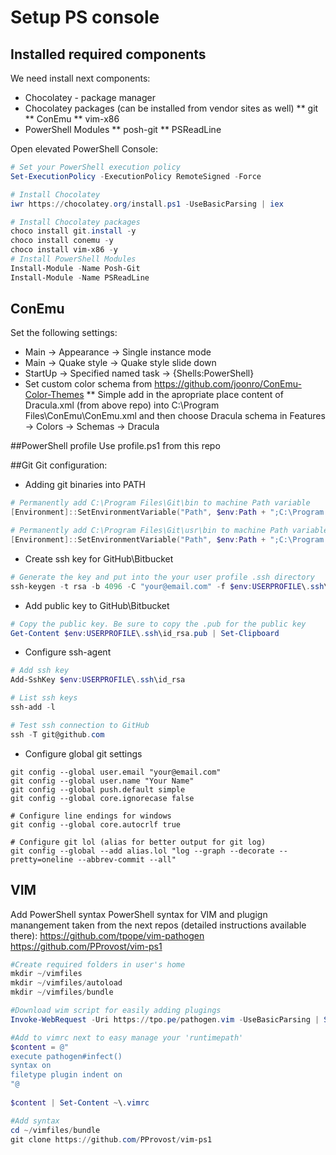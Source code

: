 # Setup PS console
## Installed required components
We need install next components:
* Chocolatey - package manager
* Chocolatey packages (can be installed from vendor sites as well)
** git
** ConEmu
** vim-x86
* PowerShell Modules
** posh-git
** PSReadLine

Open elevated PowerShell Console:
```PowerShell
# Set your PowerShell execution policy
Set-ExecutionPolicy -ExecutionPolicy RemoteSigned -Force

# Install Chocolatey
iwr https://chocolatey.org/install.ps1 -UseBasicParsing | iex

# Install Chocolatey packages
choco install git.install -y
choco install conemu -y
choco install vim-x86 -y
# Install PowerShell Modules
Install-Module -Name Posh-Git
Install-Module -Name PSReadLine
```
## ConEmu
Set the following settings:
* Main -> Appearance -> Single instance mode
* Main -> Quake style -> Quake style slide down 
* StartUp -> Specified named task -> {Shells:PowerShell}
* Set custom color schema from https://github.com/joonro/ConEmu-Color-Themes
** Simple add in the apropriate place content of Dracula.xml (from above repo) into C:\Program Files\ConEmu\ConEmu.xml and then choose Dracula schema in Features -> Colors -> Schemas -> Dracula

##PowerShell profile
Use profile.ps1 from this repo

##Git
Git configuration:
* Adding git binaries into PATH
```PowerShell
# Permanently add C:\Program Files\Git\bin to machine Path variable
[Environment]::SetEnvironmentVariable("Path", $env:Path + ";C:\Program Files\Git\bin", "Machine")

# Permanently add C:\Program Files\Git\usr\bin to machine Path variable
[Environment]::SetEnvironmentVariable("Path", $env:Path + ";C:\Program Files\Git\usr\bin", "Machine")
```

* Create ssh key for GitHub\Bitbucket 
```PowerShell
# Generate the key and put into the your user profile .ssh directory
ssh-keygen -t rsa -b 4096 -C "your@email.com" -f $env:USERPROFILE\.ssh\id_rsa
```

* Add public key to GitHub\Bitbucket
```PowerShell
# Copy the public key. Be sure to copy the .pub for the public key
Get-Content $env:USERPROFILE\.ssh\id_rsa.pub | Set-Clipboard
```

* Configure ssh-agent
```PowerShell
# Add ssh key
Add-SshKey $env:USERPROFILE\.ssh\id_rsa

# List ssh keys
ssh-add -l

# Test ssh connection to GitHub
ssh -T git@github.com
```
* Configure global git settings
```
git config --global user.email "your@email.com"
git config --global user.name "Your Name"
git config --global push.default simple
git config --global core.ignorecase false

# Configure line endings for windows
git config --global core.autocrlf true

# Configure git lol (alias for better output for git log)
git config --global --add alias.lol "log --graph --decorate --pretty=oneline --abbrev-commit --all"
```
## VIM
Add PowerShell syntax
PowerShell syntax for VIM and plugign manangement taken from the next repos (detailed instructions available there):
https://github.com/tpope/vim-pathogen
https://github.com/PProvost/vim-ps1

```PowerShell
#Create required folders in user's home
mkdir ~/vimfiles
mkdir ~/vimfiles/autoload
mkdir ~/vimfiles/bundle

#Download wim script for easily adding plugings
Invoke-WebRequest -Uri https://tpo.pe/pathogen.vim -UseBasicParsing | Set-Content -Path ~\vimfiles\autoload\pathogen.vim

#Add to vimrc next to easy manage your 'runtimepath'
$content = @"                               
execute pathogen#infect()                   
syntax on                                   
filetype plugin indent on                   
"@                                          
                                            
$content | Set-Content ~\.vimrc             

#Add syntax
cd ~/vimfiles/bundle
git clone https://github.com/PProvost/vim-ps1
```

